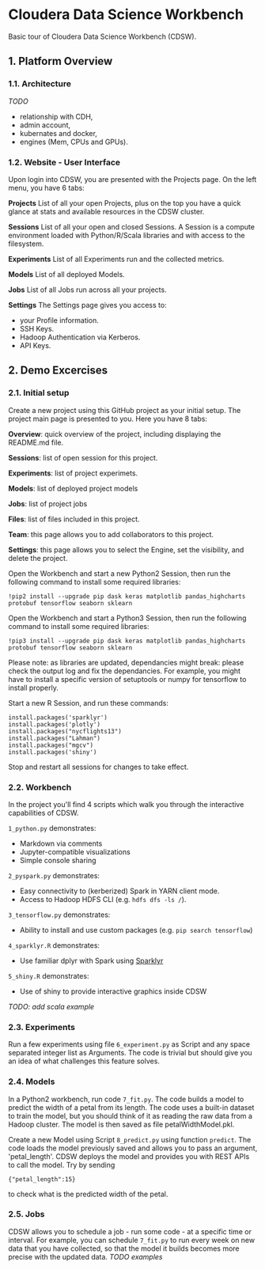 # Cloudera Data Science Workbench

Basic tour of Cloudera Data Science Workbench (CDSW).

## 1. Platform Overview

### 1.1. Architecture

*TODO* 
- relationship with CDH, 
- admin account, 
- kubernates and docker, 
- engines (Mem, CPUs and GPUs).

### 1.2. Website - User Interface
Upon login into CDSW, you are presented with the Projects page. On the left menu, you have 6 tabs:

**Projects**
List of all your open Projects, plus on the top you have a quick glance at stats and available resources in the CDSW cluster. 

**Sessions**
List of all your open and closed Sessions. A Session is a compute environment loaded with Python/R/Scala libraries and with access to the filesystem.

**Experiments**
List of all Experiments run and the collected metrics. 

**Models**
List of all deployed Models.

**Jobs**
List of all Jobs run across all your projects.

**Settings**
The Settings page gives you access to:
- your Profile information.
- SSH Keys.
- Hadoop Authentication via Kerberos.
- API Keys.


## 2. Demo Excercises

### 2.1. Initial setup

Create a new project using this GitHub project as your initial setup. The project main page is presented to you. Here you have 8 tabs:

**Overview**: quick overview of the project, including displaying the README.md file.

**Sessions**: list of open session for this project.

**Experiments**: list of project experimets. 

**Models**: list of deployed project models

**Jobs**: list of project jobs

**Files**: list of files included in this project.

**Team**: this page allows you to add collaborators to this project.

**Settings**: this page allows you to select the Engine, set the visibility, and delete the project.

Open the Workbench and start a new Python2 Session, then run the following command to install some required libraries:
```
!pip2 install --upgrade pip dask keras matplotlib pandas_highcharts protobuf tensorflow seaborn sklearn
```

Open the Workbench and start a Python3 Session, then run the following command to install some required libraries:
```
!pip3 install --upgrade pip dask keras matplotlib pandas_highcharts protobuf tensorflow seaborn sklearn
```

Please note: as libraries are updated, dependancies might break: please check the output log and fix the dependancies. For example, you might have to install a specific version of setuptools or numpy for tensorflow to install properly.

Start a new R Session, and run these commands:
```
install.packages('sparklyr')
install.packages('plotly')
install.packages("nycflights13")
install.packages("Lahman")
install.packages("mgcv")
install.packages('shiny') 
```

Stop and restart all sessions for changes to take effect.

### 2.2. Workbench

In the project you'll find 4 scripts which walk you through the interactive capabilities of CDSW.

`1_python.py` demonstrates:
  - Markdown via comments
  - Jupyter-compatible visualizations
  - Simple console sharing

`2_pyspark.py` demonstrates:
  - Easy connectivity to (kerberized) Spark in YARN client mode.
  - Access to Hadoop HDFS CLI (e.g. `hdfs dfs -ls /`).

`3_tensorflow.py` demonstrates:
  - Ability to install and use custom packages (e.g. `pip search tensorflow`)

`4_sparklyr.R` demonstrates:
  - Use familiar dplyr with Spark using [Sparklyr](http://spark.rstudio.com)

`5_shiny.R` demonstrates:
  - Use of shiny to provide interactive graphics inside CDSW

*TODO: add scala example*

### 2.3. Experiments

Run a few experiments using file `6_experiment.py` as Script and any space separated integer list as Arguments. The code is trivial but should give you an idea of what challenges this feature solves.

### 2.4. Models

In a Python2 workbench, run code `7_fit.py`. The code builds a model to predict the width of a petal from its length. The code uses a built-in dataset to train the model, but you should think of it as reading the raw data from a Hadoop cluster. The model is then saved as file petalWidthModel.pkl.

Create a new Model using Script `8_predict.py` using function `predict`. The code loads the model previously saved and allows you to pass an argument, 'petal_length'. CDSW deploys the model and provides you with REST APIs to call the model. Try by sending 

    {"petal_length":15} 

to check what is the predicted width of the petal.

### 2.5. Jobs

CDSW allows you to schedule a job - run some code - at a specific time or interval. For example, you can schedule `7_fit.py` to run every week on new data that you have collected, so that the model it builds becomes more precise with the updated data.
*TODO examples*
